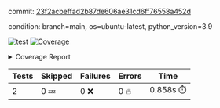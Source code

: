commit: [23f2acbeffad2b87de606ae31cd6ff76558a452d](https://github.com/rcmdnk/s3-reader/tree/23f2acbeffad2b87de606ae31cd6ff76558a452d)

condition: branch=main, os=ubuntu-latest, python_version=3.9

[![test](https://github.com/rcmdnk/s3-reader/actions/workflows/test.yml/badge.svg)](https://github.com/rcmdnk/s3-reader/actions/runs/7335833887)
<a href="https://github.com/rcmdnk/s3-reader/blob/23f2acbeffad2b87de606ae31cd6ff76558a452d/README.md"><img alt="Coverage" src="https://img.shields.io/badge/Coverage-48%25-orange.svg" /></a><details><summary>Coverage Report </summary><table><tr><th>File</th><th>Stmts</th><th>Miss</th><th>Cover</th><th>Missing</th></tr><tbody><tr><td colspan="5"><b>src/s3_reader</b></td></tr><tr><td>&nbsp; &nbsp;<a href="https://github.com/rcmdnk/s3-reader/blob/23f2acbeffad2b87de606ae31cd6ff76558a452d/src/s3_reader/file.py">file.py</a></td><td>53</td><td>30</td><td>43%</td><td><a href="https://github.com/rcmdnk/s3-reader/blob/23f2acbeffad2b87de606ae31cd6ff76558a452d/src/s3_reader/file.py#L49-L53">49&ndash;53</a>, <a href="https://github.com/rcmdnk/s3-reader/blob/23f2acbeffad2b87de606ae31cd6ff76558a452d/src/s3_reader/file.py#L56-L57">56&ndash;57</a>, <a href="https://github.com/rcmdnk/s3-reader/blob/23f2acbeffad2b87de606ae31cd6ff76558a452d/src/s3_reader/file.py#L61-L67">61&ndash;67</a>, <a href="https://github.com/rcmdnk/s3-reader/blob/23f2acbeffad2b87de606ae31cd6ff76558a452d/src/s3_reader/file.py#L71-L76">71&ndash;76</a>, <a href="https://github.com/rcmdnk/s3-reader/blob/23f2acbeffad2b87de606ae31cd6ff76558a452d/src/s3_reader/file.py#L81-L109">81&ndash;109</a></td></tr><tr><td><b>TOTAL</b></td><td><b>58</b></td><td><b>30</b></td><td><b>48%</b></td><td>&nbsp;</td></tr></tbody></table></details>

| Tests | Skipped | Failures | Errors | Time |
| ----- | ------- | -------- | -------- | ------------------ |
| 2 | 0 :zzz: | 0 :x: | 0 :fire: | 0.858s :stopwatch: |

